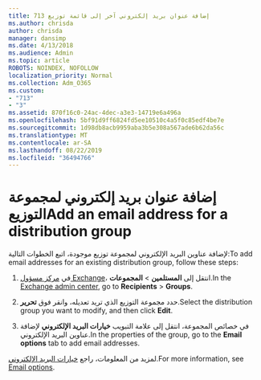 ```yaml
---
title: إضافة عنوان بريد إلكتروني آخر إلى قائمة توزيع 713
ms.author: chrisda
author: chrisda
manager: dansimp
ms.date: 4/13/2018
ms.audience: Admin
ms.topic: article
ROBOTS: NOINDEX, NOFOLLOW
localization_priority: Normal
ms.collection: Adm_O365
ms.custom:
- "713"
- "3"
ms.assetid: 870f16c0-24ac-4dec-a3e3-14719e6a496a
ms.openlocfilehash: 5bf91d9ff6824fd5ee10510c4a5f0c85edf4be7e
ms.sourcegitcommit: 1d98db8acb9959aba3b5e308a567ade6b62da56c
ms.translationtype: MT
ms.contentlocale: ar-SA
ms.lasthandoff: 08/22/2019
ms.locfileid: "36494766"
---
```

# <a name="add-an-email-address-for-a-distribution-group"></a><span data-ttu-id="87158-102">إضافة عنوان بريد إلكتروني لمجموعة التوزيع</span><span class="sxs-lookup"><span data-stu-id="87158-102">Add an email address for a distribution group</span></span>

<span data-ttu-id="87158-103">لإضافة عناوين البريد الإلكتروني لمجموعة توزيع موجودة، اتبع الخطوات التالية:</span><span class="sxs-lookup"><span data-stu-id="87158-103">To add email addresses for an existing distribution group, follow these steps:</span></span>

1. <span data-ttu-id="87158-104">في [مركز مسؤول Exchange](https://outlook.office365.com/ecp/)، انتقل إلى **المستلمين** \> **المجموعات**.</span><span class="sxs-lookup"><span data-stu-id="87158-104">In the [Exchange admin center](https://outlook.office365.com/ecp/), go to **Recipients** \> **Groups**.</span></span>

2. <span data-ttu-id="87158-105">حدد مجموعة التوزيع الذي تريد تعديله، وانقر فوق **تحرير**.</span><span class="sxs-lookup"><span data-stu-id="87158-105">Select the distribution group you want to modify, and then click **Edit**.</span></span>

3. <span data-ttu-id="87158-106">في خصائص المجموعة، انتقل إلى علامة التبويب **خيارات البريد الإلكتروني** لإضافة عناوين البريد الإلكتروني.</span><span class="sxs-lookup"><span data-stu-id="87158-106">In the properties of the group, go to the **Email options** tab to add email addresses.</span></span> 

<span data-ttu-id="87158-107">لمزيد من المعلومات، راجع [خيارات البريد الإلكتروني](https://technet.microsoft.com/library/bb124513.aspx#emailoptions).</span><span class="sxs-lookup"><span data-stu-id="87158-107">For more information, see [Email options](https://technet.microsoft.com/library/bb124513.aspx#emailoptions).</span></span>
